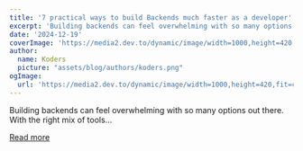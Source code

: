 ```yaml
---
title: '7 practical ways to build Backends much faster as a developer'
excerpt: 'Building backends can feel overwhelming with so many options out there.  With the right mix of tools...'
date: '2024-12-19'
coverImage: 'https://media2.dev.to/dynamic/image/width=1000,height=420,fit=cover,gravity=auto,format=auto/https%3A%2F%2Fdev-to-uploads.s3.amazonaws.com%2Fuploads%2Farticles%2Fa1bt17w8ta7eju8t53gz.png'
author:
  name: Koders
  picture: "assets/blog/authors/koders.png"
ogImage:
  url: 'https://media2.dev.to/dynamic/image/width=1000,height=420,fit=cover,gravity=auto,format=auto/https%3A%2F%2Fdev-to-uploads.s3.amazonaws.com%2Fuploads%2Farticles%2Fa1bt17w8ta7eju8t53gz.png'
---
```


Building backends can feel overwhelming with so many options out there.  With the right mix of tools...

[Read more](https://dev.to/anmolbaranwal/7-practical-ways-to-build-backends-much-faster-as-a-developer-g6c)
